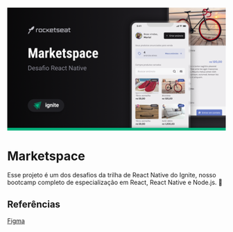 ![Preview](/assets/cover.png)

# Marketspace

Esse projeto é um dos desafios da trilha de React Native do Ignite, nosso bootcamp completo de especialização em React, React Native e Node.js. 🚀

## Referências

[Figma](<https://www.figma.com/file/15CNC5PrB1dUDnfnbYs3EI/Marketspace-%E2%80%A2-Desafio-React-Native-(Copy)?type=design&node-id=2-12&mode=dev>)
